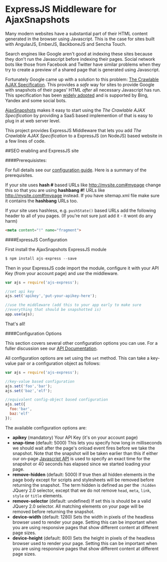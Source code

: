 ExpressJS Middleware for AjaxSnapshots
====================

Many modern websites have a substantial part of their HTML content generated in the browser using Javascript. This is the case for sites built with AngularJS, EmberJS, BackboneJS and Sencha Touch.

Search engines like Google aren't good at indexing these sites because they don't run the Javascript before indexing their pages. Social network bots like those from Facebook and Twitter have similar problems when they try to create a preview of a shared page that is generated using Javascript.

Fortunately Google came up with a solution to this problem: [The Crawlable AJAX Specification](https://developers.google.com/webmasters/ajax-crawling/). This provides a _safe_ way for sites to provide Google with snapshots of their pages' HTML _after_ all necessary Javascript has run. This specification has been [widely adopted](blog.ajaxsnapshots.com/2013/11/googles-crawlable-ajax-specification.html) and is supported by Bing, Yandex and some social bots.

[AjaxSnapshots](https://ajaxsnapshots.com) makes it easy to start using the _The Crawlable AJAX Specification_ by providing a SaaS based implemention of that is easy to plug in at web server level. 

This project provides ExpressJS Middleware that lets you add _The Crawlable AJAX Specification_ to a ExpressJS (on NodeJS) based website in a few lines of code.

##SEO enabling and ExpressJS site

####Prerequisistes:

For full details see our [configuration guide](https://ajaxsnapshots.com/configGuide). Here is a summary of the prerequisites.

If your site uses __hash #__ based URLs like http://mysite.com#mypage change this so that you are using __hashbang #!__ URLs like http://mysite.com#!mypage instead. If you have sitemap.xml file make sure it contains the __hashbang__ URLs too.

If your site uses hashless, e.g. `pushState()` based URLs add the following header to all of you pages. (If you're not sure just add it - it wont do any harm)

```html
<meta content="!" name="fragment">
```

####ExpressJS Configuration

First install the AjaxSnapshots ExpressJS module

```js
$ npm install ajs-express --save
```

Then in your ExpressJS code import the module, configure it with your API Key (from your account page) and _use_ the middleware. 

```js
var ajs = require('ajs-express');

//set api key
ajs.set('apikey','put-your-apikey-here');

//use the middleware (add this to your app early to make sure 
//everything that should be snapshotted is)
app.use(ajs);
```

That's all!

####Configuration Options

This section covers several other configuration options you can use. For a fuller discussion see our [API Documentation](https://ajaxsnapshots.com/apidocs).

All configuration options are set using the `set` method. This can take a key-value pair or a configuration object as follows:

```js
var ajs = require('ajs-express');

//key-value based configuration
ajs.set('foo','bar');
ajs.set('baz','elf');

//equivalent config-object based configuration
ajs.set({
  foo:'bar',
  baz:'elf'
});

```

The available configuration options are:

* __apikey__ (mandatory) Your API Key (it's on your account page)
* __snap-time__ (default: 5000) This lets you specify how long in milliseconds we should wait after the page's onload event fires before we take the snapshot. Note that the snapshot will be taken earlier than this if either our on-page [Javascript API](https://ajaxsnapshots.com/apidocs#JavascriptAPI) is used to specify an exact time for the snapshot or 40 seconds has elapsed since we started loading your page.
* __remove-hidden__ (default: 5000) If true then all hidden elements in the page body except for scripts and stylesheets will be removed before returning the snapshot. The term hidden is defined as per the `:hidden` JQuery 2.0 selector, except that we do not remove `head`, `meta`, `link`, `style` or `title` elements.
* __remove-selector__ (default: undefined) If set this is should be a valid JQuery 2.0 selector. All matching elements on your page will be removed before returning the snapshot.
* __device-width__ (default: 1280) Sets the width in pixels of the headless browser used to render your page. Setting this can be important when you are using responsive pages that show different content at different page sizes.
* __device-height__ (default: 800) Sets the height in pixels of the headless browser used to render your page. Setting this can be important when you are using responsive pages that show different content at different page sizes.








